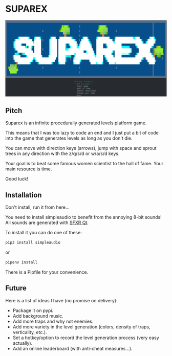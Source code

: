 # SUPAREX

![screenshot](https://raw.githubusercontent.com/arnauddupuis/hac-game-lib/master/images/suparex-title-screen.png "suparex")

## Pitch

Suparex is an infinite procedurally generated levels platform game.

This means that I was too lazy to code an end and I just put a bit of code into the game that generates levels as long as you don't die.

You can move with direction keys (arrows), jump with space and sprout trees in any direction with the z/q/s/d or w/a/s/d keys.

Your goal is to beat some famous women scientist to the hall of fame. Your main resource is time.

Good luck!

## Installation

Don't install, run it from here...

You need to install simpleaudio to benefit from the annoying 8-bit sounds! All sounds are generated with [SFXR Qt](https://github.com/agateau/sfxr-qt).

To install it you can do one of these:

```bash
pip3 install simpleaudio
```

or 

```bash
pipenv install
```

There is a Pipfile for your convenience.

## Future

Here is a list of ideas I have (no promise on delivery):
 * Package it on pypi.
 * Add background music.
 * Add more traps and why not enemies.
 * Add more variety in the level generation (colors, density of traps, verticality, etc.).
 * Set a hotkey/option to record the level generation process (very easy actually).
 * Add an online leaderboard (with anti-cheat measures...).